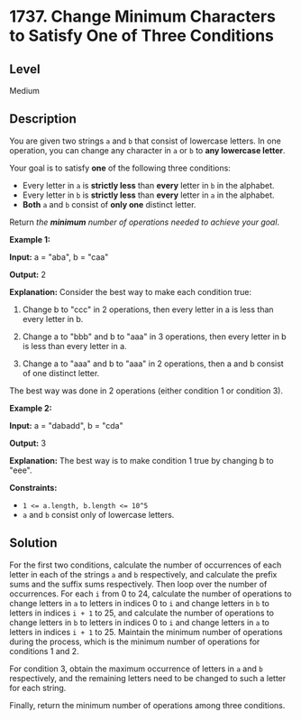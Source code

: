 # 1737. Change Minimum Characters to Satisfy One of Three Conditions
## Level
Medium

## Description
You are given two strings `a` and `b` that consist of lowercase letters. In one operation, you can change any character in `a` or `b` to **any lowercase letter**.

Your goal is to satisfy **one** of the following three conditions:

* Every letter in `a` is **strictly less** than **every** letter in `b` in the alphabet.
* Every letter in `b` is **strictly less** than **every** letter in `a` in the alphabet.
* **Both** `a` and `b` consist of **only one** distinct letter.

Return *the **minimum** number of operations needed to achieve your goal*.

**Example 1:**

**Input:** a = "aba", b = "caa"

**Output:** 2

**Explanation:** Consider the best way to make each condition true:

1) Change b to "ccc" in 2 operations, then every letter in a is less than every letter in b.

2) Change a to "bbb" and b to "aaa" in 3 operations, then every letter in b is less than every letter in a.

3) Change a to "aaa" and b to "aaa" in 2 operations, then a and b consist of one distinct letter.

The best way was done in 2 operations (either condition 1 or condition 3).

**Example 2:**

**Input:** a = "dabadd", b = "cda"

**Output:** 3

**Explanation:** The best way is to make condition 1 true by changing b to "eee".

**Constraints:**

* `1 <= a.length, b.length <= 10^5`
* `a` and `b` consist only of lowercase letters.

## Solution
For the first two conditions, calculate the number of occurrences of each letter in each of the strings `a` and `b` respectively, and calculate the prefix sums and the suffix sums respectively. Then loop over the number of occurrences. For each `i` from 0 to 24, calculate the number of operations to change letters in `a` to letters in indices 0 to `i` and change letters in `b` to letters in indices `i + 1` to 25, and calculate the number of operations to change letters in `b` to letters in indices 0 to `i` and change letters in `a` to letters in indices `i + 1` to 25. Maintain the minimum number of operations during the process, which is the minimum number of operations for conditions 1 and 2.

For condition 3, obtain the maximum occurrence of letters in `a` and `b` respectively, and the remaining letters need to be changed to such a letter for each string.

Finally, return the minimum number of operations among three conditions.
